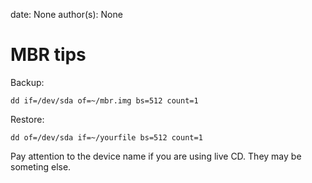 
date: None
author(s): None

# MBR tips

Backup:

```
dd if=/dev/sda of=~/mbr.img bs=512 count=1
```

Restore:

```
dd of=/dev/sda if=~/yourfile bs=512 count=1
```

Pay attention to the device name if you are using live CD. They may be someting else.
